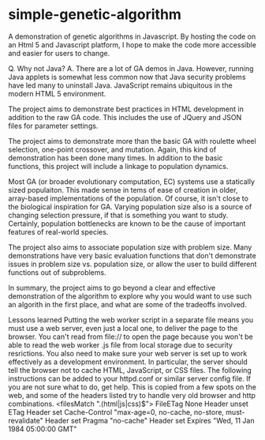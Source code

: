 # simple-genetic-algorithm
A demonstration of genetic algorithms in Javascript. By hosting the code on an Html 5 and Javascript platform, I hope to make the code more accessible and easier for users to change.

Q. Why not Java?
A. There are a lot of GA demos in Java. However, running Java applets is somewhat less common now that Java security problems have led many to uninstall Java. JavaScript remains ubiquitous in the modern HTML 5 environment.

The project aims to demonstrate best practices in HTML development in addition to the raw GA code. This includes the use of JQuery and JSON files for parameter settings.

The project aims to demonstrate more than the basic GA with roulette wheel selection, one-point crossover, and mutation. Again, this kind of demonstration has been done many times. In addition to the basic functions, this project will include a linkage to population dynamics. 

Most GA (or broader evolutionary computation, EC) systems use a statically sized populaiton. This made sense in tems of ease of creation in older, array-based implementations of the population. Of course, it isn't close to the biological inspiration for GA. Varying population size also is a source of changing selection pressure, if that is something you want to study. Certainly, population bottlenecks are known to be the cause of important features of real-world species.

The project also aims to associate population size with problem size. Many demonstrations have very basic evaluation functions that don't demonstrate issues in problem size vs. population size, or allow the user to build different functions out of subproblems.

In summary, the project aims to go beyond a clear and effective demonstration of the algorithm to explore why you would want to use such an algorith in the first place, and what are some of the tradeoffs involved.

Lessons learned
	Putting the web worker script in a separate file means you must use a web server,
	even just a local one, to deliver the page to the browser. You can't read from file:// to open
	the page because you won't be able to read the web worker .js file from local storage due to 
	security resrictions.
	You also need to make sure your web server is set up to work effectively as a 
	development environment. In particular, the server should tell the browser not to cache
	HTML, JavaScript, or CSS files. The following instructions can be added to your httpd.conf
	or similar server config file. If you are not sure what to do, get help. This is copied from 
	a few spots on the web, and some of the headers listed try to handle very old browser and http 
	combinations.
<filesMatch "\.(html|js|css)$">
  FileETag None
  Header unset ETag
  Header set Cache-Control "max-age=0, no-cache, no-store, must-revalidate"
  Header set Pragma "no-cache"
  Header set Expires "Wed, 11 Jan 1984 05:00:00 GMT"
</filesMatch>

